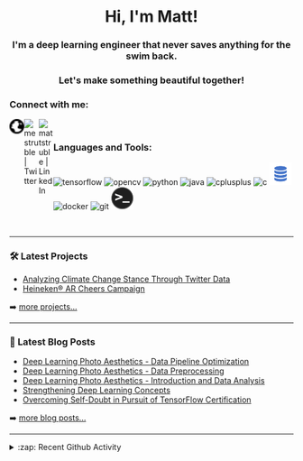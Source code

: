 <h1 align="center">Hi, I'm Matt!</h1>
<h3 align="center">I'm a deep learning engineer that never saves anything for the swim back.</h4> 
<h3 align='center'>Let's make something beautiful together!</h4>

### Connect with me:

[<img align="left" alt="mattstruble.com" width="26px" src="https://raw.githubusercontent.com/iconic/open-iconic/master/svg/globe.svg" />](https://mattstruble.com)
[<img align="left" alt="mestruble | Twitter" width="26px" src="https://cdn.jsdelivr.net/npm/simple-icons@v3/icons/twitter.svg" />](https://twitter.com/mestruble)
[<img align="left" alt="mattstruble | LinkedIn" width="26px" src="https://cdn.jsdelivr.net/npm/simple-icons@v3/icons/linkedin.svg" />](https://linkedin.com/in/mattstruble)

<br />

### Languages and Tools:

<p align="left">
    <img src="https://www.vectorlogo.zone/logos/tensorflow/tensorflow-icon.svg" alt="tensorflow" width="40"/>
    <img src="https://www.vectorlogo.zone/logos/opencv/opencv-icon.svg" alt="opencv" width="40" height="40"/> 
    <img src="https://devicons.github.io/devicon/devicon.git/icons/python/python-original.svg" alt="python" width="40"/> 
    <img src="https://devicons.github.io/devicon/devicon.git/icons/java/java-original-wordmark.svg" alt="java" width="40"/> 
    <img src="https://devicons.github.io/devicon/devicon.git/icons/cplusplus/cplusplus-original.svg" alt="cplusplus" width="40"/> 
    <img src="https://devicons.github.io/devicon/devicon.git/icons/c/c-original.svg" alt="c" width="40"/> 
    <img src="https://raw.githubusercontent.com/github/explore/80688e429a7d4ef2fca1e82350fe8e3517d3494d/topics/sql/sql.png" alt="sql" width="40"/> 
    <img src="https://devicons.github.io/devicon/devicon.git/icons/docker/docker-original-wordmark.svg" alt="docker" width="40"/> 
    <img src="https://www.vectorlogo.zone/logos/git-scm/git-scm-icon.svg" alt="git" width="40" height="40"/> 
    <img src="https://raw.githubusercontent.com/github/explore/80688e429a7d4ef2fca1e82350fe8e3517d3494d/topics/terminal/terminal.png" alt="terminal" width="40"/> 
</p>

<br />

---

### 🛠 Latest Projects 
<!-- PROJECTS:START -->
- [Analyzing Climate Change Stance Through Twitter Data](https://mattstruble.com/projects/analyzing-climate-change)
- [Heineken® AR Cheers Campaign](https://mattstruble.com/projects/heineken-ar)
<!-- PROJECTS:END -->

➡️ [more projects...](https://mattstruble.com/projects)

---

### 📕 Latest Blog Posts
<!-- BLOG-POST:START -->
- [Deep Learning Photo Aesthetics - Data Pipeline Optimization](https://mattstruble.com/blog/dlpa-data-optimization)
- [Deep Learning Photo Aesthetics - Data Preprocessing](https://mattstruble.com/blog/dlpa-data-preprocessing)
- [Deep Learning Photo Aesthetics - Introduction and Data Analysis](https://mattstruble.com/blog/dlpa-intro-data-analysis)
- [Strengthening Deep Learning Concepts](https://mattstruble.com/blog/strengthening-dl-concepts)
- [Overcoming Self-Doubt in Pursuit of TensorFlow Certification](https://mattstruble.com/blog/overcoming-self-doubt)
<!-- BLOG-POST:END -->

➡️ [more blog posts...](https://mattstruble.com/blog)

---

<details>
    <summary>:zap: Recent Github Activity</summary>
    
<!--START_SECTION:activity-->
1. 🎉 Merged PR [#23](https://github.com/mattstruble/mattstruble.github.io/pull/23) in [mattstruble/mattstruble.github.io](https://github.com/mattstruble/mattstruble.github.io)
2. 💪 Opened PR [#23](https://github.com/mattstruble/mattstruble.github.io/pull/23) in [mattstruble/mattstruble.github.io](https://github.com/mattstruble/mattstruble.github.io)
3. 🎉 Merged PR [#1](https://github.com/mattstruble/gym-chrome-dino/pull/1) in [mattstruble/gym-chrome-dino](https://github.com/mattstruble/gym-chrome-dino)
4. 🗣 Commented on [#1](https://github.com/mattstruble/gym-chrome-dino/issues/1) in [mattstruble/gym-chrome-dino](https://github.com/mattstruble/gym-chrome-dino)
5. 🎉 Merged PR [#22](https://github.com/mattstruble/mattstruble.github.io/pull/22) in [mattstruble/mattstruble.github.io](https://github.com/mattstruble/mattstruble.github.io)
<!--END_SECTION:activity-->
<!--END_SECTION:activity->>

</details>